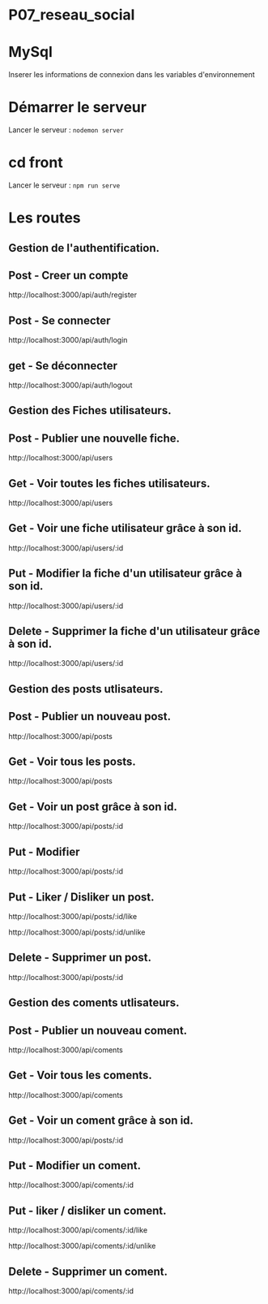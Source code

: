 # P07_reseau_social

# MySql
Inserer les informations de connexion dans les variables d'environnement

# Démarrer le serveur
Lancer le serveur : `nodemon server`
# cd front
Lancer le serveur : `npm run serve`

# Les routes

## Gestion de l'authentification.
## Post - Creer un compte
http://localhost:3000/api/auth/register
## Post - Se connecter
http://localhost:3000/api/auth/login
## get - Se déconnecter
http://localhost:3000/api/auth/logout


## Gestion des Fiches utilisateurs.
## Post - Publier une nouvelle fiche.
http://localhost:3000/api/users
## Get - Voir toutes les fiches utilisateurs.
http://localhost:3000/api/users
## Get - Voir une fiche utilisateur grâce à son id.
http://localhost:3000/api/users/:id
## Put - Modifier la fiche d'un utilisateur grâce à son id.
http://localhost:3000/api/users/:id
## Delete - Supprimer la fiche d'un utilisateur grâce à son id.
http://localhost:3000/api/users/:id


## Gestion des posts utlisateurs.
## Post - Publier un nouveau post.
http://localhost:3000/api/posts
## Get - Voir tous les posts.
http://localhost:3000/api/posts
## Get - Voir un post grâce à son id.
http://localhost:3000/api/posts/:id
## Put - Modifier
http://localhost:3000/api/posts/:id
## Put - Liker / Disliker un post.
http://localhost:3000/api/posts/:id/like

http://localhost:3000/api/posts/:id/unlike
## Delete - Supprimer un post.
http://localhost:3000/api/posts/:id



## Gestion des coments utlisateurs.
## Post - Publier un nouveau coment.
http://localhost:3000/api/coments
## Get - Voir tous les coments.
http://localhost:3000/api/coments
## Get - Voir un coment grâce à son id.
http://localhost:3000/api/posts/:id
## Put - Modifier un coment.
http://localhost:3000/api/coments/:id
## Put - liker / disliker un coment.
http://localhost:3000/api/coments/:id/like

http://localhost:3000/api/coments/:id/unlike
## Delete - Supprimer un coment.
http://localhost:3000/api/coments/:id